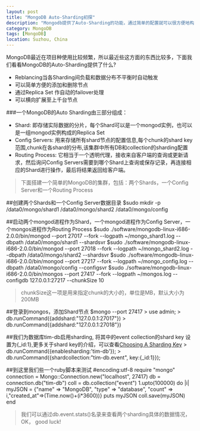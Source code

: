 ```yaml
---
layout: post
title: "MongoDB Auto-Sharding初探"
description: "Mongodb提供了Auto-Sharding的功能，通过简单的配置就可以很方便地构建一个分布式MongoDB集群"
category: MongoDB
tags: [MongoDB]
location: Suzhou, China
---
```

  MongoDB最近在项目种使用比较频繁，所以最近些这方面的东西比较多，下面我们看看MongoDB的Auto-Sharding提供了什么?

 - Reblancing当各Sharding间负载和数据分布不平衡时自动触发
 - 可以简单方便的添加和删除节点
 - 通过Replica Set 作自动的failover处理
 - 可以横向扩展至上千台节点

###一个MongoDB的Auto Sharding由三部分组成：

 - Shard: 即存储实际数据的分片，每个Shard可以是一个mongod实例，也可以是一组mongod实例构成的Replica Set
 - Config Servers: 用来存储所有shard节点的配置信息,每个chunk的shard key范围,chunk在各shard的分布,该集群中所有DB和collection的sharding配置
 - Routing Process: 它相当于一个透明代理，接收来自客户端的查询或更新请求，然后询问Config Servers需要到哪个Shard上查询或保存记录，再连接相应的Shard进行操作，最后将结果返回给客户端。

> 下面搭建一个简单的MongoDB的集群，包括：两个Shards，一个Config Server和一个Routing Process

##创建两个Shards和一个Config Server数据目录
	$sudo mkdir -p /data0/mongo/shard1 /data0/mongo/shard2 /data0/mongo/config

##启动两个mongod进程作为Shard，一个mongod进程作为Config Server，一个mongos进程作为Routing Process
	$sudo ./software/mongodb-linux-i686-2.0.0/bin/mongod --port 27017 --fork --logpath ~/mongo_shard1.log --dbpath /data0/mongo/shard1 --shardsvr
	$sudo ./software/mongodb-linux-i686-2.0.0/bin/mongod --port 27018 --fork --logpath ~/mongo_shard2.log --dbpath /data0/mongo/shard2 --shardsvr
	$sudo ./software/mongodb-linux-i686-2.0.0/bin/mongod --port 27217 --fork --logpath ~/mongo_config.log --dbpath /data0/mongo/config --configsvr
	$sudo ./software/mongodb-linux-i686-2.0.0/bin/mongos --port 27417 --fork --logpath ~/mongos.log --configdb 127.0.0.1:27217 --chunkSize 10
> chunkSize这一项是用来指定chunk的大小的，单位是MB，默认大小为200MB

##登录到mongos，添加Shard节点
	$mongo --port 27417
	\> use admin;
	\> db.runCommand({addshard:"127.0.0.1:27017"})
	\> db.runCommand({addshard:"127.0.0.1:27018"})

##我们为数据库tim-db启用sharding, 将其中的event collection的shard key 设置为{_id:1},更多关于shard key的介绍，可以查看[Choosing A Sharding Key][1]
	\> db.runCommand({enablesharding:'tim-db'});
	\> db.runCommand({shardcollection:"tim-db.event", key:{_id:1}});

##到这里我们些一个ruby脚本来测试
	#encoding:utf-8
	require "mongo"
	connection = Mongo::Connection.new("localhost", 27417)
	db = connection.db("tim-db")
	coll = db.collection("event")
	1.upto(100000) do |i|
	  myJSON = {"name" => "MongoDB", "type" => "database", "count" => i,"created_at"=>(Time.now()+(i*3600))}
	  puts myJSON
	  coll.save(myJSON)
	end

> 我们可以通过db.event.stats()名录来查看两个sharding具体的数据情况，OK， good luck!

  [1]:http://www.mongodb.org/display/DOCS/Choosing+a+Shard+Key
